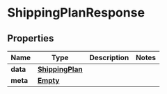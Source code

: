 
# ShippingPlanResponse

## Properties
Name | Type | Description | Notes
------------ | ------------- | ------------- | -------------
**data** | [**ShippingPlan**](ShippingPlan.md) |  | 
**meta** | [**Empty**](Empty.md) |  | 




